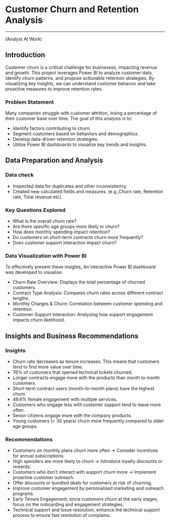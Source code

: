 # Customer Churn and Retention Analysis
---
(Analyst At Work)

## Introduction
Customer churn is a critical challenge for businesses, impacting revenue and growth. This project leverages Power BI to analyze customer data, identify churn patterns, and propose actionable retention strategies. By visualizing key insights, we can understand customer behavior and take proactive measures to improve retention rates.

### Problem Statement
Many companies struggle with customer attrition, losing a percentage of their customer base over time. The goal of this analysis is to:
- Identify factors contributing to churn.
- Segment customers based on behaviors and demographics.
- Develop data-driven retention strategies.
- Utilize Power BI dashboards to visualize key trends and insights.

## Data Preparation and Analysis
### Data check
- Inspected data for duplicates and other inconsisitency.
- Created new calculated fields and measures. (e.g.,Churn rate, Retention rate, Total revenue etc).

### Key Questions Explored
- What is the overall churn rate?
- Are there specific age groups more likely to churn?
- How does monthly spending impact retention?
- Do customers on short-term contracts churn more frequently?
- Does customer support interaction impact churn?


### Data Visualization with Power BI
To effectively present these insights, An interactive Power BI dashboard was developed to visualise:

- Churn Rate Overview: Displays the total percentage of churned customers.
- Contract Type Analysis: Compares churn rates across different contract lengths.
- Monthly Charges & Churn: Correlation between customer spending and retention.
- Customer Support Interaction: Analyzing how support engagement impacts churn likelihood.


## Insights and Business Recommendations
### Insights
- Churn rate decreases as tenure increases. This means that customers tend to find more value over time.
- 76% of customers that opened technical tickets churned.
- Longer contracts engage more with the products than month to month customers.
- Short-term contract users (month-to-month plans) have the highest churn.
- 49.6% female engagement with multiple services.
- Customers who engage less with customer support tend to leave more often.
- Senior citizens engage more with the company products.
- Young customers (< 30 years) churn more frequently compared to older age groups.


### Recommendations
- Customers on monthly plans churn more often → Consider incentives for annual subscriptions.
- High spenders are more likely to churn → Introduce loyalty discounts or rewards.
- Customers who don't interact with support churn more → Implement proactive customer outreach.
- Offer discounts or bundled deals for customers at risk of churning.
- Improve customer engagement by personalized marketing and outreach programs.
- Early Tenure Engagement; since customers churn at the early stages, focus on the onboarding and engagement strategies.
- Technical support and Issue resolution; enhance the technical support process to ensure fast resolution of complains.




